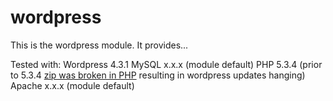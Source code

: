 # wordpress #

This is the wordpress module. It provides...

Tested with:
Wordpress 4.3.1
MySQL x.x.x (module default)
PHP 5.3.4 (prior to 5.3.4 [zip was broken in PHP](http://www.php.net/ChangeLog-5.php#5.3.4) resulting in wordpress updates hanging)
Apache x.x.x (module default)